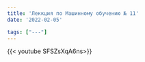 ```yaml
---
title: 'Леккция по Машинному обучению № 11'
date: '2022-02-05'

tags: ["---"]
---
```



{{< youtube SFSZsXqA6ns>}}<br>



<!--more-->


